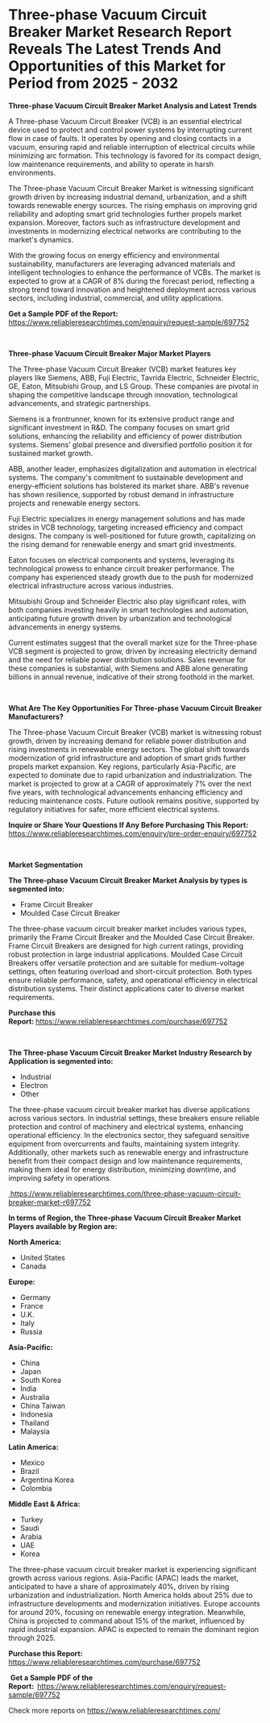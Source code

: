 <p><h1>Three-phase Vacuum Circuit Breaker Market Research Report Reveals The Latest Trends And Opportunities of this Market for Period from 2025 - 2032</h1></p><p><strong>Three-phase Vacuum Circuit Breaker Market Analysis and Latest Trends</strong></p>
<p><p>A Three-phase Vacuum Circuit Breaker (VCB) is an essential electrical device used to protect and control power systems by interrupting current flow in case of faults. It operates by opening and closing contacts in a vacuum, ensuring rapid and reliable interruption of electrical circuits while minimizing arc formation. This technology is favored for its compact design, low maintenance requirements, and ability to operate in harsh environments.</p><p>The Three-phase Vacuum Circuit Breaker Market is witnessing significant growth driven by increasing industrial demand, urbanization, and a shift towards renewable energy sources. The rising emphasis on improving grid reliability and adopting smart grid technologies further propels market expansion. Moreover, factors such as infrastructure development and investments in modernizing electrical networks are contributing to the market's dynamics.</p><p>With the growing focus on energy efficiency and environmental sustainability, manufacturers are leveraging advanced materials and intelligent technologies to enhance the performance of VCBs. The market is expected to grow at a CAGR of 8% during the forecast period, reflecting a strong trend toward innovation and heightened deployment across various sectors, including industrial, commercial, and utility applications.</p></p>
<p><strong>Get a Sample PDF of the Report:&nbsp;</strong> <a href="https://www.reliableresearchtimes.com/enquiry/request-sample/697752?utm_campaign=3219&utm_medium=2&utm_source=Github&utm_content=ia&utm_term=23032025&utm_id=three-phase-vacuum-circuit-breaker">https://www.reliableresearchtimes.com/enquiry/request-sample/697752</a></p>
<p>&nbsp;</p>
<p><strong>Three-phase Vacuum Circuit Breaker Major Market Players</strong></p>
<p><p>The Three-phase Vacuum Circuit Breaker (VCB) market features key players like Siemens, ABB, Fuji Electric, Tavrida Electric, Schneider Electric, GE, Eaton, Mitsubishi Group, and LS Group. These companies are pivotal in shaping the competitive landscape through innovation, technological advancements, and strategic partnerships.</p><p>Siemens is a frontrunner, known for its extensive product range and significant investment in R&D. The company focuses on smart grid solutions, enhancing the reliability and efficiency of power distribution systems. Siemens’ global presence and diversified portfolio position it for sustained market growth.</p><p>ABB, another leader, emphasizes digitalization and automation in electrical systems. The company's commitment to sustainable development and energy-efficient solutions has bolstered its market share. ABB's revenue has shown resilience, supported by robust demand in infrastructure projects and renewable energy sectors.</p><p>Fuji Electric specializes in energy management solutions and has made strides in VCB technology, targeting increased efficiency and compact designs. The company is well-positioned for future growth, capitalizing on the rising demand for renewable energy and smart grid investments.</p><p>Eaton focuses on electrical components and systems, leveraging its technological prowess to enhance circuit breaker performance. The company has experienced steady growth due to the push for modernized electrical infrastructure across various industries.</p><p>Mitsubishi Group and Schneider Electric also play significant roles, with both companies investing heavily in smart technologies and automation, anticipating future growth driven by urbanization and technological advancements in energy systems.</p><p>Current estimates suggest that the overall market size for the Three-phase VCB segment is projected to grow, driven by increasing electricity demand and the need for reliable power distribution solutions. Sales revenue for these companies is substantial, with Siemens and ABB alone generating billions in annual revenue, indicative of their strong foothold in the market.</p></p>
<p>&nbsp;</p>
<p><strong>What Are The Key Opportunities For Three-phase Vacuum Circuit Breaker Manufacturers?</strong></p>
<p><p>The Three-phase Vacuum Circuit Breaker (VCB) market is witnessing robust growth, driven by increasing demand for reliable power distribution and rising investments in renewable energy sectors. The global shift towards modernization of grid infrastructure and adoption of smart grids further propels market expansion. Key regions, particularly Asia-Pacific, are expected to dominate due to rapid urbanization and industrialization. The market is projected to grow at a CAGR of approximately 7% over the next five years, with technological advancements enhancing efficiency and reducing maintenance costs. Future outlook remains positive, supported by regulatory initiatives for safer, more efficient electrical systems.</p></p>
<p><strong>Inquire or Share Your Questions If Any Before Purchasing This Report:</strong> <a href="https://www.reliableresearchtimes.com/enquiry/pre-order-enquiry/697752?utm_campaign=3219&utm_medium=2&utm_source=Github&utm_content=ia&utm_term=23032025&utm_id=three-phase-vacuum-circuit-breaker">https://www.reliableresearchtimes.com/enquiry/pre-order-enquiry/697752</a></p>
<p>&nbsp;</p>
<p><strong>Market Segmentation</strong></p>
<p><strong>The Three-phase Vacuum Circuit Breaker Market Analysis by types is segmented into:</strong></p>
<p><ul><li>Frame Circuit Breaker</li><li>Moulded Case Circuit Breaker</li></ul></p>
<p><p>The three-phase vacuum circuit breaker market includes various types, primarily the Frame Circuit Breaker and the Moulded Case Circuit Breaker. Frame Circuit Breakers are designed for high current ratings, providing robust protection in large industrial applications. Moulded Case Circuit Breakers offer versatile protection and are suitable for medium-voltage settings, often featuring overload and short-circuit protection. Both types ensure reliable performance, safety, and operational efficiency in electrical distribution systems. Their distinct applications cater to diverse market requirements.</p></p>
<p><strong>Purchase this Report:&nbsp;</strong><a href="https://www.reliableresearchtimes.com/purchase/697752?utm_campaign=3219&utm_medium=2&utm_source=Github&utm_content=ia&utm_term=23032025&utm_id=three-phase-vacuum-circuit-breaker">https://www.reliableresearchtimes.com/purchase/697752</a></p>
<p>&nbsp;</p>
<p><strong>The Three-phase Vacuum Circuit Breaker Market Industry Research by Application is segmented into:</strong></p>
<p><ul><li>Industrial</li><li>Electron</li><li>Other</li></ul></p>
<p><p>The three-phase vacuum circuit breaker market has diverse applications across various sectors. In industrial settings, these breakers ensure reliable protection and control of machinery and electrical systems, enhancing operational efficiency. In the electronics sector, they safeguard sensitive equipment from overcurrents and faults, maintaining system integrity. Additionally, other markets such as renewable energy and infrastructure benefit from their compact design and low maintenance requirements, making them ideal for energy distribution, minimizing downtime, and improving safety in operations.</p></p>
<p><a href="https://www.reliableresearchtimes.com/three-phase-vacuum-circuit-breaker-market-r697752?utm_campaign=3219&utm_medium=2&utm_source=Github&utm_content=ia&utm_term=23032025&utm_id=three-phase-vacuum-circuit-breaker">&nbsp;https://www.reliableresearchtimes.com/three-phase-vacuum-circuit-breaker-market-r697752</a></p>
<p><strong>In terms of Region, the Three-phase Vacuum Circuit Breaker Market Players available by Region are:</strong></p>
<p>
    <p> <strong> North America: </strong>
        <ul>
            <li>United States</li>
            <li>Canada</li>
        </ul>
        </p> 
    <p> <strong> Europe: </strong>
        <ul>
            <li>Germany</li>
            <li>France</li>
            <li>U.K.</li>
            <li>Italy</li>
            <li>Russia</li>
        </ul>
        </p> 
    <p> <strong> Asia-Pacific: </strong>
        <ul>
            <li>China</li>
            <li>Japan</li>
            <li>South Korea</li>
            <li>India</li>
            <li>Australia</li>
            <li>China Taiwan</li>
            <li>Indonesia</li>
            <li>Thailand</li>
            <li>Malaysia</li>
        </ul>
        </p> 
    <p> <strong> Latin America: </strong>
        <ul>
            <li>Mexico</li>
            <li>Brazil</li>
            <li>Argentina Korea</li>
            <li>Colombia</li>
        </ul>
        </p> 
    <p> <strong> Middle East & Africa: </strong>
        <ul>
            <li>Turkey</li>
            <li>Saudi</li>
            <li>Arabia</li>
            <li>UAE</li>
            <li>Korea</li>
        </ul>
    </p>
    </p>
<p><p>The three-phase vacuum circuit breaker market is experiencing significant growth across various regions. Asia-Pacific (APAC) leads the market, anticipated to have a share of approximately 40%, driven by rising urbanization and industrialization. North America holds about 25% due to infrastructure developments and modernization initiatives. Europe accounts for around 20%, focusing on renewable energy integration. Meanwhile, China is projected to command about 15% of the market, influenced by rapid industrial expansion. APAC is expected to remain the dominant region through 2025.</p></p>
<p><strong>Purchase this Report: </strong><a href="https://www.reliableresearchtimes.com/purchase/697752?utm_campaign=3219&utm_medium=2&utm_source=Github&utm_content=ia&utm_term=23032025&utm_id=three-phase-vacuum-circuit-breaker">https://www.reliableresearchtimes.com/purchase/697752</a></p>
<p>&nbsp;<strong>Get a Sample PDF of the Report:&nbsp;&nbsp;</strong><a href="https://www.reliableresearchtimes.com/enquiry/request-sample/697752?utm_campaign=3219&utm_medium=2&utm_source=Github&utm_content=ia&utm_term=23032025&utm_id=three-phase-vacuum-circuit-breaker">https://www.reliableresearchtimes.com/enquiry/request-sample/697752</a></p>
<p><strong></strong></p>
<p>Check more reports on <a href="https://www.reliableresearchtimes.com/?utm_campaign=3219&utm_medium=2&utm_source=Github&utm_content=ia&utm_term=23032025&utm_id=three-phase-vacuum-circuit-breaker">https://www.reliableresearchtimes.com/</a></p>